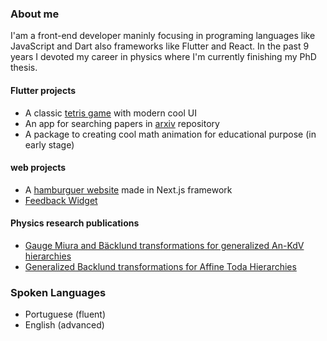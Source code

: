 ### About me 

<!--
**jogeanmcf/jogeanmcf** is a ✨ _special_ ✨ repository because its `README.md` (this file) appears on your GitHub profile.

Here are some ideas to get you started:

- 🔭 I’m currently working on ...
- 🌱 I’m currently learning ...
- 👯 I’m looking to collaborate on ...
- 🤔 I’m looking for help with ...
- 💬 Ask me about ...
- 📫 How to reach me: ...
- 😄 Pronouns: ...
- ⚡ Fun fact: ...
-->

I'am a front-end developer maninly focusing in programing languages like JavaScript and Dart also frameworks like Flutter and React. In the past 9 years I devoted my career in physics where I'm currently finishing my PhD thesis. 

#### Flutter projects
- A classic [tetris game](https://github.com/jogeanmcf/tetris_game) with modern cool UI 
- An app for searching papers in [arxiv](https://github.com/jogeanmcf/r_xiv) repository
- A package to creating cool math animation for educational purpose (in early stage)

#### web projects
- A [hamburguer website](https://my-burger-fawn.vercel.app/) made in Next.js framework
- [Feedback Widget](https://feedback-widget-self-two.vercel.app/)

#### Physics research publications
- [Gauge Miura and Bäcklund transformations for generalized An-KdV hierarchies](https://iopscience.iop.org/article/10.1088/1751-8121/ac2718)
- [Generalized Backlund transformations for Affine Toda Hierarchies](https://iopscience.iop.org/article/10.1088/1751-8121/abd8b2)


### Spoken Languages
- Portuguese (fluent)
- English (advanced)
